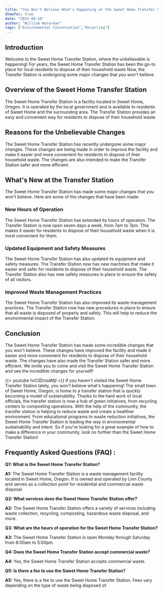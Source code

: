 ```yaml
---
title: "You Won't Believe What's Happening at the Sweet Home Transfer Station!"
ShowToc: true 
date: "2022-09-28"
author: "William Waterman" 
tags: ["Environmental Conservation","Recycling"]
---
```

## Introduction

Welcome to the Sweet Home Transfer Station, where the unbelievable is happening! For years, the Sweet Home Transfer Station has been the go-to place for local residents to dispose of their household waste Now, the Transfer Station is undergoing some major changes that you won't believe 

## Overview of the Sweet Home Transfer Station

The Sweet Home Transfer Station is a facility located in Sweet Home, Oregon. It is operated by the local government and is available to residents of Sweet Home and the surrounding area. The Transfer Station provides an easy and convenient way for residents to dispose of their household waste. 

## Reasons for the Unbelievable Changes

The Sweet Home Transfer Station has recently undergone some major changes. These changes are being made in order to improve the facility and make it easier and more convenient for residents to dispose of their household waste. The changes are also intended to make the Transfer Station safer and more efficient. 

## What's New at the Transfer Station

The Sweet Home Transfer Station has made some major changes that you won't believe. Here are some of the changes that have been made: 

### New Hours of Operation 

The Sweet Home Transfer Station has extended its hours of operation. The Transfer Station is now open seven days a week, from 7am to 7pm. This makes it easier for residents to dispose of their household waste when it is most convenient for them. 

### Updated Equipment and Safety Measures 

The Sweet Home Transfer Station has also updated its equipment and safety measures. The Transfer Station now has new machines that make it easier and safer for residents to dispose of their household waste. The Transfer Station also has new safety measures in place to ensure the safety of all visitors. 

### Improved Waste Management Practices 

The Sweet Home Transfer Station has also improved its waste management practices. The Transfer Station now has new procedures in place to ensure that all waste is disposed of properly and safely. This will help to reduce the environmental impact of the Transfer Station. 

## Conclusion

The Sweet Home Transfer Station has made some incredible changes that you won't believe. These changes have improved the facility and made it easier and more convenient for residents to dispose of their household waste. The changes have also made the Transfer Station safer and more efficient. We invite you to come and visit the Sweet Home Transfer Station and see the incredible changes for yourself!

{{< youtube hrO3DnzdMjI >}} 
If you haven't visited the Sweet Home Transfer Station lately, you won't believe what's happening! The small town of Sweet Home, Oregon, is home to a transfer station that is quickly becoming a model of sustainability. Thanks to the hard work of local officials, the transfer station is now a hub of green initiatives, from recycling centers to composting operations. With the help of the community, the transfer station is helping to reduce waste and create a healthier environment. From educational programs to waste reduction initiatives, the Sweet Home Transfer Station is leading the way in environmental sustainability and intent. So if you're looking for a great example of how to make a difference in your community, look no further than the Sweet Home Transfer Station!

## Frequently Asked Questions (FAQ) :
**Q1: What is the Sweet Home Transfer Station?**

**A1:** The Sweet Home Transfer Station is a waste management facility located in Sweet Home, Oregon. It is owned and operated by Linn County and serves as a collection point for residential and commercial waste disposal. 

**Q2: What services does the Sweet Home Transfer Station offer?**

**A2:** The Sweet Home Transfer Station offers a variety of services including waste collection, recycling, composting, hazardous waste disposal, and more. 

**Q3: What are the hours of operation for the Sweet Home Transfer Station?**

**A3:** The Sweet Home Transfer Station is open Monday through Saturday from 8:00am to 5:00pm. 

**Q4: Does the Sweet Home Transfer Station accept commercial waste?**

**A4:** Yes, the Sweet Home Transfer Station accepts commercial waste. 

**Q5: Is there a fee to use the Sweet Home Transfer Station?**

**A5:** Yes, there is a fee to use the Sweet Home Transfer Station. Fees vary depending on the type of waste being disposed of.



